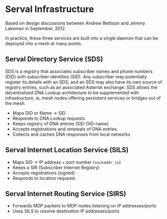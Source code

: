 Serval Infrastructure
=====================

Based on design discussions between Andrew Bettison and Jeremy Lakeman in
September, 2012.

In practice, these three services are built into a single daemon that can be
deployed into a mesh at many points.

Serval Directory Service (SDS)
------------------------------

SDS is a registry that associates subscriber names and phone numbers (DID) with
subscriber identities (SID).  Any subscriber may potentially register its
details with an SDS, and an SDS may also have its own source of registry
entries, such as an associated Asterisk exchange.  SDS allows the decentralised
DNA Lookup architecture to be supplemented with infrastructure, ie, mesh nodes
offering persistent services or bridges out of the mesh.

* Maps DID or Name → SID
* Responds to DNA Lookup requests
* Keeps registry of DNA entries (SID-DID-name)
* Accepts registrations and renewals of DNA entries
* Collects and caches DNA responses from local networks

Serval Internet Location Service (SILS)
---------------------------------------

* Maps SID → IP address + port number (`sockaddr_in`)
* Keeps a SIR (Subscriber Internet Registry)
* Accepts registrations (signed)
* Responds to location requests

Serval Internet Routing Service (SIRS)
--------------------------------------

* Forwards MDP packets to MDP nodes listening on IP addresses/ports
* Uses SILS to resolve destination IP addresses/ports
